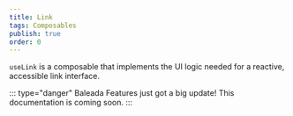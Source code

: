 ```yaml
---
title: Link
tags: Composables
publish: true
order: 0
---
```


`useLink` is a composable that implements the UI logic needed for a reactive, accessible link interface.

::: type="danger"
Baleada Features just got a big update! This documentation is coming soon.
:::
